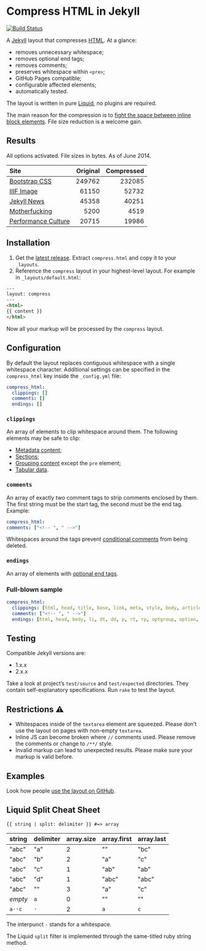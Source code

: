 Compress HTML in Jekyll
====================

[![Build Status](https://travis-ci.org/penibelst/jekyll-compress-html.svg?branch=master)](https://travis-ci.org/penibelst/jekyll-compress-html)

A [Jekyll][0] layout that compresses [HTML][html-spec]. At a glance:

* removes unnecessary whitespace;
* removes optional end tags;
* removes comments;
* preserves whitespace within `<pre>`;
* GitHub Pages compatible;
* configurable affected elements;
* automatically tested.

The layout is written in pure [Liquid][2], no plugins are required.

The main reason for the compression is to [fight the space between inline block elements][3]. File size reduction is a welcome gain.

## Results

All options activated. File sizes in bytes. As of June 2014.

| Site | Original | Compressed |
| :--- | -------: | ---------: |
| [Bootstrap CSS][11] | 249762 | 232085 |
| [IIIF Image][14] | 61150 | 52732 |
| [Jekyll News][12] | 45358 | 40251 |
| [Mother&shy;fucking][13] | 5200 | 4519 |
| [Performance Culture][15] | 20715 | 19986 |

## Installation

1. Get the [latest release][4]. Extract `compress.html` and copy it to your `_layouts`.
1. Reference the `compress` layout in your highest-level layout. For example in `_layouts/default.html`:

  ```html
---
layout: compress
---
<html>
{{ content }}
</html>
```

Now all your markup will be processed by the `compress` layout.

## Configuration

By default the layout replaces contiguous whitespace with a single whitespace character. Additional settings can be specified in the `compress_html` key inside the `_config.yml` file:

```yaml
compress_html:
  clippings: []
  comments: []
  endings: []
```

### `clippings`

An array of elements to clip whitespace around them. The following elements may be safe to clip:

* [Metadata content][html-semantics];
* [Sections][html-semantics];
* [Grouping content][html-semantics] except the `pre` element;
* [Tabular data][html-tabular].

### `comments`

An array of exactly two comment tags to strip comments enclosed by them. The first string must be the start tag, the second must be the end tag. Example:

  ```yaml
compress_html:
  comments: ["<!-- ", " -->"]
```

Whitespaces around the tags prevent [conditional comments][cond] from being deleted.

### `endings`

An array of elements with [optional end tags][html-syntax].

### Full-blown sample

```yaml
compress_html:
  clippings: [html, head, title, base, link, meta, style, body, article, section, nav, aside, h1, h2, h3, h4, h5, h6, hgroup, header, footer, address, p, hr, blockquote, ol, ul, li, dl, dt, dd, figure, figcaption, main, div, table, caption, colgroup, col, tbody, thead, tfoot, tr, td, th
  comments: ["<!-- ", " -->"]
  endings: [html, head, body, li, dt, dd, p, rt, rp, optgroup, option, colgroup, caption, thead, tbody, tfoot, tr, td, th]
```

## Testing

Compatible Jekyll versions are:

* 1.x.x
* 2.x.x

Take a look at project’s `test/source` and `test/expected` directories. They contain self-explanatory specifications. Run `rake` to test the layout.

## Restrictions :warning:

* Whitespaces inside of the `textarea` element are squeezed. Please don’t use the layout on pages with non-empty `textarea`.
* Inline JS can become broken where `//` comments used. Please remove the comments or change to `/**/` style.
* Invalid markup can lead to unexpected results. Please make sure your markup is valid before.

## Examples

Look how people [use the layout on GitHub][10].

## Liquid Split Cheat Sheet

  ```
{{ string | split: delimiter }} #=> array
```

string | delimiter | array.size | array.first | array.last
:----- | :-------- | :--------- | :---------- | :---------
"abc"  | "a"       | 2          | ""          | "bc"
"abc"  | "b"       | 2          | "a"         | "c"
"abc"  | "c"       | 1          | "ab"        | "ab"
"abc"  | "d"       | 1          | "abc"       | "abc"
"abc"  | ""        | 3          | "a"         | "c"
*empty*| `a`       | 0          | ""          | ""
`a··c` | `·`       | 2          | `a`         | `c`

The interpunct `·` stands for a whitespace.

The Liquid `split` filter is implemented through the same-titled ruby string method.


[0]: http://jekyllrb.com/
[html-spec]: https://html.spec.whatwg.org/
[2]: http://docs.shopify.com/themes/liquid-documentation/basics
[3]: http://css-tricks.com/fighting-the-space-between-inline-block-elements/
[4]: https://github.com/penibelst/jekyll-compress-html/releases/latest
[html-semantics]: https://html.spec.whatwg.org/multipage/semantics.html
[html-syntax]: https://html.spec.whatwg.org/multipage/syntax.html
[html-tabular]: https://html.spec.whatwg.org/multipage/tables.html
[10]: https://github.com/search?l=html&o=desc&q=%27jekyll-compress-html%27+path%3A_layouts&s=indexed&type=Code
[11]: http://getbootstrap.com/css/
[12]: http://jekyllrb.com/news/
[13]: http://motherfuckingwebsite.com/
[14]: http://iiif.io/api/image/2.0/
[15]: http://calendar.perfplanet.com/2012/creating-a-performance-culture/
[cond]: http://msdn.microsoft.com/en-us/library/ms537512.aspx
